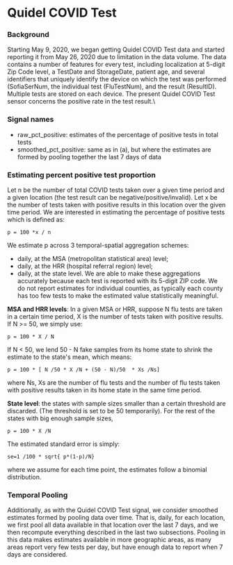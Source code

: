 # Quidel COVID Test

### Background
Starting May 9, 2020, we began getting Quidel COVID Test data and started reporting it from May 26, 2020 due to limitation in the data volume. The data contains a number of features for every test, including localization at 5-digit Zip Code level, a TestDate and StorageDate, patient age, and several identifiers that uniquely identify the device on which the test was performed (SofiaSerNum, the individual test (FluTestNum), and the result (ResultID). Multiple tests are stored on each device. The present Quidel COVID Test sensor concerns the positive rate in the test result.\\

### Signal names
- raw_pct_positive: estimates of the percentage of positive tests in total tests 
- smoothed_pct_positive: same as in (a), but where the estimates are formed by pooling together the last 7 days of data

### Estimating percent positive test proportion
Let n be the number of total COVID tests taken over a given time period and a given location (the test result can be negative/positive/invalid). Let x be the number of tests taken with positive results in this location over the given time period. We are interested in estimating the percentage of positive tests which is defined as:
```
p = 100 *x / n 
```
We estimate p across 3 temporal-spatial aggregation schemes:
- daily, at the MSA (metropolitan statistical area) level;
- daily, at the HRR (hospital referral region) level;
- daily, at the state level.
We are able to make these aggregations accurately because each test is reported with its 5-digit ZIP code. We do not report estimates for individual counties, as typically each county has too few tests to make the estimated value statistically meaningful.

**MSA and HRR levels**: In a given MSA or HRR, suppose N flu tests are taken in a certain time period, X is the number of tests taken with positive results. If N >= 50, we simply use:
```
p = 100 * X / N 
```
If N < 50, we lend 50 - N  fake samples from its home state to shrink the estimate to the state's mean, which means:
```
p = 100 * [ N /50 * X /N + (50 - N)/50  * Xs /Ns] 
```
where Ns, Xs are the number of flu tests and the number of flu tests taken with positive results taken in its home state in the same time period.

**State level**:  the states with sample sizes smaller than a certain threshold are discarded. (The threshold is set to be 50 temporarily). For the rest of the states with big enough sample sizes,
```
p = 100 * X /N
```

The estimated standard error is simply:
```
se=1 /100 * sqrt{ p*(1-p)/N} 
```
where we assume for each time point, the estimates follow a binomial distribution.


### Temporal Pooling
Additionally, as with the Quidel COVID Test signal, we consider smoothed estimates formed by pooling data over time. That is, daily, for each location, we first pool all data available in that location over the last 7 days, and we then recompute everything described in the last two subsections. Pooling in this data makes estimates available in more geographic areas, as many areas report very few tests per day, but have enough data to report when 7 days are considered. 